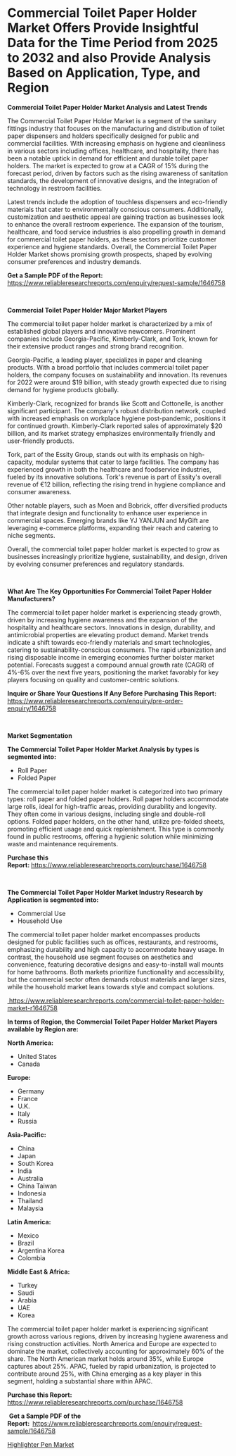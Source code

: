 <p><h1>Commercial Toilet Paper Holder Market Offers Provide Insightful Data for the Time Period from 2025 to 2032 and also Provide Analysis Based on Application, Type, and Region</h1></p><p><strong>Commercial Toilet Paper Holder Market Analysis and Latest Trends</strong></p>
<p><p>The Commercial Toilet Paper Holder Market is a segment of the sanitary fittings industry that focuses on the manufacturing and distribution of toilet paper dispensers and holders specifically designed for public and commercial facilities. With increasing emphasis on hygiene and cleanliness in various sectors including offices, healthcare, and hospitality, there has been a notable uptick in demand for efficient and durable toilet paper holders. The market is expected to grow at a CAGR of 15% during the forecast period, driven by factors such as the rising awareness of sanitation standards, the development of innovative designs, and the integration of technology in restroom facilities.</p><p>Latest trends include the adoption of touchless dispensers and eco-friendly materials that cater to environmentally conscious consumers. Additionally, customization and aesthetic appeal are gaining traction as businesses look to enhance the overall restroom experience. The expansion of the tourism, healthcare, and food service industries is also propelling growth in demand for commercial toilet paper holders, as these sectors prioritize customer experience and hygiene standards. Overall, the Commercial Toilet Paper Holder Market shows promising growth prospects, shaped by evolving consumer preferences and industry demands.</p></p>
<p><strong>Get a Sample PDF of the Report:&nbsp;</strong> <a href="https://www.reliableresearchreports.com/enquiry/request-sample/1646758?utm_campaign=2263&utm_medium=2&utm_source=Github&utm_content=ia&utm_term=09022025&utm_id=commercial-toilet-paper-holder">https://www.reliableresearchreports.com/enquiry/request-sample/1646758</a></p>
<p>&nbsp;</p>
<p><strong>Commercial Toilet Paper Holder Major Market Players</strong></p>
<p><p>The commercial toilet paper holder market is characterized by a mix of established global players and innovative newcomers. Prominent companies include Georgia-Pacific, Kimberly-Clark, and Tork, known for their extensive product ranges and strong brand recognition.</p><p>Georgia-Pacific, a leading player, specializes in paper and cleaning products. With a broad portfolio that includes commercial toilet paper holders, the company focuses on sustainability and innovation. Its revenues for 2022 were around $19 billion, with steady growth expected due to rising demand for hygiene products globally.</p><p>Kimberly-Clark, recognized for brands like Scott and Cottonelle, is another significant participant. The company's robust distribution network, coupled with increased emphasis on workplace hygiene post-pandemic, positions it for continued growth. Kimberly-Clark reported sales of approximately $20 billion, and its market strategy emphasizes environmentally friendly and user-friendly products.</p><p>Tork, part of the Essity Group, stands out with its emphasis on high-capacity, modular systems that cater to large facilities. The company has experienced growth in both the healthcare and foodservice industries, fueled by its innovative solutions. Tork's revenue is part of Essity's overall revenue of €12 billion, reflecting the rising trend in hygiene compliance and consumer awareness.</p><p>Other notable players, such as Moen and Bobrick, offer diversified products that integrate design and functionality to enhance user experience in commercial spaces. Emerging brands like YJ YANJUN and MyGift are leveraging e-commerce platforms, expanding their reach and catering to niche segments. </p><p>Overall, the commercial toilet paper holder market is expected to grow as businesses increasingly prioritize hygiene, sustainability, and design, driven by evolving consumer preferences and regulatory standards.</p></p>
<p>&nbsp;</p>
<p><strong>What Are The Key Opportunities For Commercial Toilet Paper Holder Manufacturers?</strong></p>
<p><p>The commercial toilet paper holder market is experiencing steady growth, driven by increasing hygiene awareness and the expansion of the hospitality and healthcare sectors. Innovations in design, durability, and antimicrobial properties are elevating product demand. Market trends indicate a shift towards eco-friendly materials and smart technologies, catering to sustainability-conscious consumers. The rapid urbanization and rising disposable income in emerging economies further bolster market potential. Forecasts suggest a compound annual growth rate (CAGR) of 4%-6% over the next five years, positioning the market favorably for key players focusing on quality and customer-centric solutions.</p></p>
<p><strong>Inquire or Share Your Questions If Any Before Purchasing This Report:</strong> <a href="https://www.reliableresearchreports.com/enquiry/pre-order-enquiry/1646758?utm_campaign=2263&utm_medium=2&utm_source=Github&utm_content=ia&utm_term=09022025&utm_id=commercial-toilet-paper-holder">https://www.reliableresearchreports.com/enquiry/pre-order-enquiry/1646758</a></p>
<p>&nbsp;</p>
<p><strong>Market Segmentation</strong></p>
<p><strong>The Commercial Toilet Paper Holder Market Analysis by types is segmented into:</strong></p>
<p><ul><li>Roll Paper</li><li>Folded Paper</li></ul></p>
<p><p>The commercial toilet paper holder market is categorized into two primary types: roll paper and folded paper holders. Roll paper holders accommodate large rolls, ideal for high-traffic areas, providing durability and longevity. They often come in various designs, including single and double-roll options. Folded paper holders, on the other hand, utilize pre-folded sheets, promoting efficient usage and quick replenishment. This type is commonly found in public restrooms, offering a hygienic solution while minimizing waste and maintenance requirements.</p></p>
<p><strong>Purchase this Report:&nbsp;</strong><a href="https://www.reliableresearchreports.com/purchase/1646758?utm_campaign=2263&utm_medium=2&utm_source=Github&utm_content=ia&utm_term=09022025&utm_id=commercial-toilet-paper-holder">https://www.reliableresearchreports.com/purchase/1646758</a></p>
<p>&nbsp;</p>
<p><strong>The Commercial Toilet Paper Holder Market Industry Research by Application is segmented into:</strong></p>
<p><ul><li>Commercial Use</li><li>Household Use</li></ul></p>
<p><p>The commercial toilet paper holder market encompasses products designed for public facilities such as offices, restaurants, and restrooms, emphasizing durability and high capacity to accommodate heavy usage. In contrast, the household use segment focuses on aesthetics and convenience, featuring decorative designs and easy-to-install wall mounts for home bathrooms. Both markets prioritize functionality and accessibility, but the commercial sector often demands robust materials and larger sizes, while the household market leans towards style and compact solutions.</p></p>
<p><a href="https://www.reliableresearchreports.com/commercial-toilet-paper-holder-market-r1646758?utm_campaign=2263&utm_medium=2&utm_source=Github&utm_content=ia&utm_term=09022025&utm_id=commercial-toilet-paper-holder">&nbsp;https://www.reliableresearchreports.com/commercial-toilet-paper-holder-market-r1646758</a></p>
<p><strong>In terms of Region, the Commercial Toilet Paper Holder Market Players available by Region are:</strong></p>
<p>
    <p> <strong> North America: </strong>
        <ul>
            <li>United States</li>
            <li>Canada</li>
        </ul>
        </p> 
    <p> <strong> Europe: </strong>
        <ul>
            <li>Germany</li>
            <li>France</li>
            <li>U.K.</li>
            <li>Italy</li>
            <li>Russia</li>
        </ul>
        </p> 
    <p> <strong> Asia-Pacific: </strong>
        <ul>
            <li>China</li>
            <li>Japan</li>
            <li>South Korea</li>
            <li>India</li>
            <li>Australia</li>
            <li>China Taiwan</li>
            <li>Indonesia</li>
            <li>Thailand</li>
            <li>Malaysia</li>
        </ul>
        </p> 
    <p> <strong> Latin America: </strong>
        <ul>
            <li>Mexico</li>
            <li>Brazil</li>
            <li>Argentina Korea</li>
            <li>Colombia</li>
        </ul>
        </p> 
    <p> <strong> Middle East & Africa: </strong>
        <ul>
            <li>Turkey</li>
            <li>Saudi</li>
            <li>Arabia</li>
            <li>UAE</li>
            <li>Korea</li>
        </ul>
    </p>
    </p>
<p><p>The commercial toilet paper holder market is experiencing significant growth across various regions, driven by increasing hygiene awareness and rising construction activities. North America and Europe are expected to dominate the market, collectively accounting for approximately 60% of the share. The North American market holds around 35%, while Europe captures about 25%. APAC, fueled by rapid urbanization, is projected to contribute around 25%, with China emerging as a key player in this segment, holding a substantial share within APAC.</p></p>
<p><strong>Purchase this Report: </strong><a href="https://www.reliableresearchreports.com/purchase/1646758?utm_campaign=2263&utm_medium=2&utm_source=Github&utm_content=ia&utm_term=09022025&utm_id=commercial-toilet-paper-holder">https://www.reliableresearchreports.com/purchase/1646758</a></p>
<p>&nbsp;<strong>Get a Sample PDF of the Report:&nbsp;&nbsp;</strong><a href="https://www.reliableresearchreports.com/enquiry/request-sample/1646758?utm_campaign=2263&utm_medium=2&utm_source=Github&utm_content=ia&utm_term=09022025&utm_id=commercial-toilet-paper-holder">https://www.reliableresearchreports.com/enquiry/request-sample/1646758</a></p>
<p><strong></strong></p>
<p><p><a href="https://github.com/stillsfloria19981/Market-Research-Report-List-1/blob/main/highlighter-pen-market.md?utm_campaign=2263&utm_medium=2&utm_source=Github&utm_content=ia&utm_term=09022025&utm_id=commercial-toilet-paper-holder">Highlighter Pen Market</a></p></p>